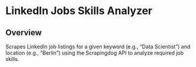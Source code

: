 # LinkedIn Jobs Skills Analyzer

## Overview
Scrapes LinkedIn job listings for a given keyword (e.g., “Data Scientist”) and location (e.g., “Berlin”) using the Scrapingdog API to analyze required job skills.
